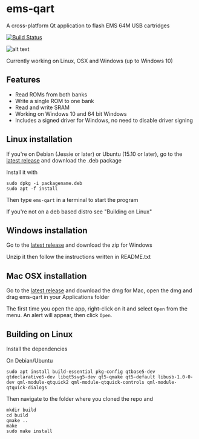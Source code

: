 # ems-qart
A cross-platform Qt application to flash EMS 64M USB cartridges

[![Build Status](https://travis-ci.org/rbino/ems-qart.svg?branch=master)](https://travis-ci.org/rbino/ems-qart)

![alt text](https://i.imgur.com/UU4yUpi.png)

Currently working on Linux, OSX and Windows (up to Windows 10)

## Features
- Read ROMs from both banks
- Write a single ROM to one bank
- Read and write SRAM
- Working on Windows 10 and 64 bit Windows
- Includes a signed driver for Windows, no need to disable driver signing

## Linux installation
If you're on Debian (Jessie or later) or Ubuntu (15.10 or later), go to the [latest release](https://github.com/rbino/ems-qart/releases/latest) and download the .deb package

Install it with
```
sudo dpkg -i packagename.deb
sudo apt -f install
```
Then type `ems-qart` in a terminal to start the program

If you're not on a deb based distro see "Building on Linux"

## Windows installation
Go to the [latest release](https://github.com/rbino/ems-qart/releases/latest) and download the zip for Windows

Unzip it then follow the instructions written in README.txt

## Mac OSX installation
Go to the [latest release](https://github.com/rbino/ems-qart/releases/latest) and download the dmg for Mac, open the dmg and drag ems-qart in your Applications folder

The first time you open the app, right-click on it and select `Open` from the menu. An alert will appear, then click `Open`.

## Building on Linux
Install the dependencies

On Debian/Ubuntu
```
sudo apt install build-essential pkg-config qtbase5-dev qtdeclarative5-dev libqt5svg5-dev qt5-qmake qt5-default libusb-1.0-0-dev qml-module-qtquick2 qml-module-qtquick-controls qml-module-qtquick-dialogs
```

Then navigate to the folder where you cloned the repo and
```
mkdir build
cd build
qmake ..
make
sudo make install
```
